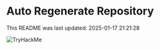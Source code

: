 # Auto Regenerate Repository

This README was last updated: 2025-01-17 21:21:28

 ![TryHackMe](https://tryhackme.com/badge/533634)